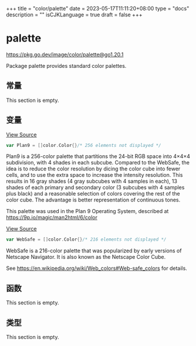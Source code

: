 +++
title = "color/palette"
date = 2023-05-17T11:11:20+08:00
type = "docs"
description = ""
isCJKLanguage = true
draft = false
+++
# palette

https://pkg.go.dev/image/color/palette@go1.20.1



Package palette provides standard color palettes.



## 常量 

This section is empty.

## 变量

[View Source](https://cs.opensource.google/go/go/+/go1.20.1:src/image/color/palette/palette.go;l=23)

``` go 
var Plan9 = []color.Color{}/* 256 elements not displayed */
```

Plan9 is a 256-color palette that partitions the 24-bit RGB space into 4×4×4 subdivision, with 4 shades in each subcube. Compared to the WebSafe, the idea is to reduce the color resolution by dicing the color cube into fewer cells, and to use the extra space to increase the intensity resolution. This results in 16 gray shades (4 gray subcubes with 4 samples in each), 13 shades of each primary and secondary color (3 subcubes with 4 samples plus black) and a reasonable selection of colors covering the rest of the color cube. The advantage is better representation of continuous tones.

This palette was used in the Plan 9 Operating System, described at https://9p.io/magic/man2html/6/color

[View Source](https://cs.opensource.google/go/go/+/go1.20.1:src/image/color/palette/palette.go;l=286)

``` go 
var WebSafe = []color.Color{}/* 216 elements not displayed */
```

WebSafe is a 216-color palette that was popularized by early versions of Netscape Navigator. It is also known as the Netscape Color Cube.

See https://en.wikipedia.org/wiki/Web_colors#Web-safe_colors for details.

## 函数

This section is empty.

## 类型

This section is empty.
